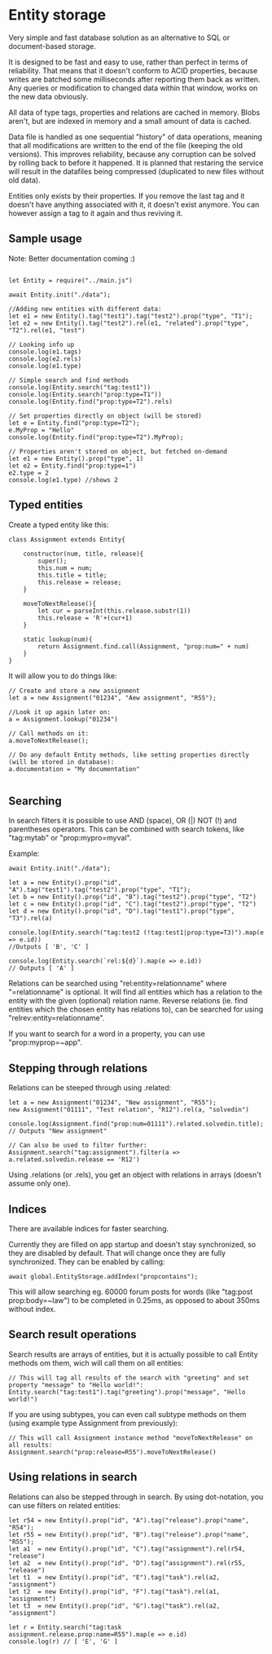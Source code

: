 # Entity storage

Very simple and fast database solution as an alternative to SQL or document-based storage.

It is designed to be fast and easy to use, rather than perfect in terms of reliability. That means that it doesn't conform to ACID properties, because writes are batched some milliseconds after reporting them back as written. Any queries or modification to changed data within that window, works on the new data obviously.

All data of type tags, properties and relations are cached in memory. Blobs aren't, but are indexed in memory and a small amount of data is cached.

Data file is handled as one sequential "history" of data operations, meaning that all modifications are written to the end of the file (keeping the old versions). This improves reliability, because any corruption can be solved by rolling back to before it happened. It is planned that restaring the service will result in the datafiles being compressed (duplicated to new files without old data).

Entities only exists by their properties. If you remove the last tag and it doesn't have anything associated with it, it doesn't exist anymore. You can however assign a tag to it again and thus reviving it.

## Sample usage

Note: Better documentation coming :)

```

let Entity = require("../main.js")

await Entity.init("./data");

//Adding new entities with different data:
let e1 = new Entity().tag("test1").tag("test2").prop("type", "T1");
let e2 = new Entity().tag("test2").rel(e1, "related").prop("type", "T2").rel(e1, "test")

// Looking info up
console.log(e1.tags)
console.log(e2.rels)
console.log(e1.type)

// Simple search and find methods
console.log(Entity.search("tag:test1"))
console.log(Entity.search("prop:type=T1"))
console.log(Entity.find("prop:type=T2").rels)

// Set properties directly on object (will be stored)
let e = Entity.find("prop:type=T2");
e.MyProp = "Hello"
console.log(Entity.find("prop:type=T2").MyProp);

// Properties aren't stored on object, but fetched on-demand
let e1 = new Entity().prop("type", 1)
let e2 = Entity.find("prop:type=1")
e2.type = 2
console.log(e1.type) //shows 2

```

## Typed entities

Create a typed entity like this:

```
class Assignment extends Entity{
    
    constructor(num, title, release){
        super();
        this.num = num;
        this.title = title;
        this.release = release;
    }
    
    moveToNextRelease(){
        let cur = parseInt(this.release.substr(1))
        this.release = 'R'+(cur+1)
    }

    static lookup(num){
        return Assignment.find.call(Assignment, "prop:num=" + num)
    }
}
```

It will allow you to do things like:

```
// Create and store a new assignment
let a = new Assignment("01234", "Aew assignment", "R55");

//Look it up again later on:
a = Assignment.lookup("01234")

// Call methods on it:
a.moveToNextRelease();

// Do any default Entity methods, like setting properties directly (will be stored in database):
a.documentation = "My documentation"
    
```

## Searching

In search filters it is possible to use AND (space), OR (|) NOT (!) and parentheses operators. This can be combined with search tokens, like "tag:mytab" or "prop:mypro=myval". 

Example:

```
await Entity.init("./data");
    
let a = new Entity().prop("id", "A").tag("test1").tag("test2").prop("type", "T1");
let b = new Entity().prop("id", "B").tag("test2").prop("type", "T2")
let c = new Entity().prop("id", "C").tag("test2").prop("type", "T2")
let d = new Entity().prop("id", "D").tag("test1").prop("type", "T3").rel(a)

console.log(Entity.search("tag:test2 (!tag:test1|prop:type=T3)").map(e => e.id))
//Outputs [ 'B', 'C' ]

console.log(Entity.search(`rel:${d}`).map(e => e.id))
// Outputs [ 'A' ]
```

Relations can be searched using "rel:entity=relationname" where "=relationname" is optional. It will find all entities which has a relation to the entity with the given (optional) relation name.  Reverse relations (ie. find entities which the chosen entity has relations to), can be searched for using "relrev:entity=relationname".

If you want to search for a word in a property, you can use "prop:myprop=~app".

## Stepping through relations

Relations can be steeped through using .related:

```
let a = new Assignment("01234", "New assignment", "R55");
new Assignment("01111", "Test relation", "R12").rel(a, "solvedin")

console.log(Assignment.find("prop:num=01111").related.solvedin.title);
// Outputs "New assignment"

// Can also be used to filter further:
Assignment.search("tag:assignment").filter(a => a.related.solvedin.release == 'R12')
```

Using .relations (or .rels), you get an object with relations in arrays (doesn't assume only one).

## Indices

There are available indices for faster searching.

Currently they are filled on app startup and doesn't stay synchronized, so they are disabled by default. That will change once they are fully synchronized. They can be enabled by calling:

```
await global.EntityStorage.addIndex("propcontains");
```

This will allow searching eg. 60000 forum posts for words (like "tag:post prop:body=~law") to be completed in 0.25ms, as opposed to about 350ms without index. 

## Search result operations

Search results are arrays of entities, but it is actually possible to call Entity methods om them, wich will call them on all entities:

```
// This will tag all results of the search with "greeting" and set property "message" to "Hello world!":
Entity.search("tag:test1").tag("greeting").prop("message", "Hello world!")
```

If you are using subtypes, you can even call subtype methods on them (using example type Assignment from previously):

```
// This will call Assignment instance method "moveToNextRelease" on all results:
Assignment.search("prop:release=R55").moveToNextRelease()
```

## Using relations in search

Relations can also be stepped through in search. By using dot-notation, you can use filters on related entities:

```
let r54 = new Entity().prop("id", "A").tag("release").prop("name", "R54");
let r55 = new Entity().prop("id", "B").tag("release").prop("name", "R55");
let a1  = new Entity().prop("id", "C").tag("assignment").rel(r54, "release")
let a2  = new Entity().prop("id", "D").tag("assignment").rel(r55, "release")
let t1  = new Entity().prop("id", "E").tag("task").rel(a2, "assignment")
let t2  = new Entity().prop("id", "F").tag("task").rel(a1, "assignment")
let t3  = new Entity().prop("id", "G").tag("task").rel(a2, "assignment")

let r = Entity.search("tag:task assignment.release.prop:name=R55").map(e => e.id)
console.log(r) // [ 'E', 'G' ]
```